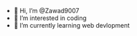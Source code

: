- 👋 Hi, I’m @Zawad9007
- 👀 I’m interested in coding
- 🌱 I’m currently learning web devlopment


<!---
Zawad9007/Zawad9007 is a ✨ special ✨ repository because its `README.md` (this file) appears on your GitHub profile.
You can click the Preview link to take a look at your changes.
--->
